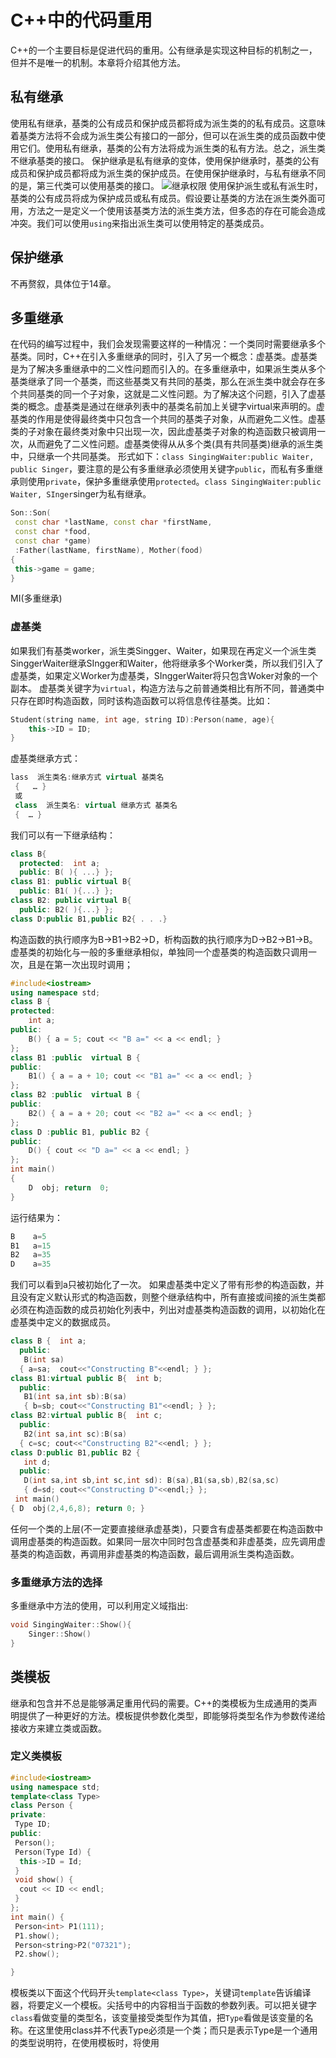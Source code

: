 # C++中的代码重用

C++的一个主要目标是促进代码的重用。公有继承是实现这种目标的机制之一，但并不是唯一的机制。本章将介绍其他方法。

## 私有继承

使用私有继承，基类的公有成员和保护成员都将成为派生类的的私有成员。这意味着基类方法将不会成为派生类公有接口的一部分，但可以在派生类的成员函数中使用它们。使用私有继承，基类的公有方法将成为派生类的私有方法。总之，派生类不继承基类的接口。
保护继承是私有继承的变体，使用保护继承时，基类的公有成员和保护成员都将成为派生类的保护成员。在使用保护继承时，与私有继承不同的是，第三代类可以使用基类的接口。
![继承权限](../img/jicheng2.png)
使用保护派生或私有派生时，基类的公有成员将成为保护成员或私有成员。假设要让基类的方法在派生类外面可用，方法之一是定义一个使用该基类方法的派生类方法，但多态的存在可能会造成冲突。我们可以使用`using`来指出派生类可以使用特定的基类成员。

## 保护继承

不再赘叙，具体位于14章。

## 多重继承

在代码的编写过程中，我们会发现需要这样的一种情况：一个类同时需要继承多个基类。同时，C++在引入多重继承的同时，引入了另一个概念：虚基类。虚基类是为了解决多重继承中的二义性问题而引入的。在多重继承中，如果派生类从多个基类继承了同一个基类，而这些基类又有共同的基类，那么在派生类中就会存在多个共同基类的同一个子对象，这就是二义性问题。为了解决这个问题，引入了虚基类的概念。虚基类是通过在继承列表中的基类名前加上关键字virtual来声明的。虚基类的作用是使得最终类中只包含一个共同的基类子对象，从而避免二义性。虚基类的子对象在最终类对象中只出现一次，因此虚基类子对象的构造函数只被调用一次，从而避免了二义性问题。虚基类使得从从多个类(具有共同基类)继承的派生类中，只继承一个共同基类。
形式如下：`class SingingWaiter:public Waiter, public Singer`，要注意的是公有多重继承必须使用关键字`public`，而私有多重继承则使用`private`，保护多重继承使用`protected`。`class SingingWaiter:public Waiter, SInger`singer为私有继承。

```cpp
Son::Son( 
 const char *lastName, const char *firstName,
 const char *food,
 const char *game)
 :Father(lastName, firstName), Mother(food)
{
 this->game = game;
}
```

MI(多重继承)

### 虚基类

如果我们有基类worker，派生类Singger、Waiter，如果现在再定义一个派生类SinggerWaiter继承SIngger和Waiter，他将继承多个Worker类，所以我们引入了虚基类，如果定义Worker为虚基类，SInggerWaiter将只包含Woker对象的一个副本。
虚基类关键字为`virtual`，构造方法与之前普通类相比有所不同，普通类中只存在即时构造函数，同时该构造函数可以将信息传往基类。比如：

```cpp
Student(string name, int age, string ID):Person(name, age){
    this->ID = ID;
}
```

虚基类继承方式：

```cpp
lass  派生类名:继承方式 virtual 基类名
 {   … }
 或
 class  派生类名: virtual 继承方式 基类名
 {  … }
```

我们可以有一下继承结构：

```cpp
class B{
  protected:  int a;
  public: B( ){ ...} };
class B1: public virtual B{
  public: B1( ){...} };
class B2: public virtual B{
  public: B2( ){...} }; 
class D:public B1,public B2{ . . .}
```

构造函数的执行顺序为B->B1->B2->D，析构函数的执行顺序为D->B2->B1->B。
虚基类的初始化与一般的多重继承相似，单独同一个虚基类的构造函数只调用一次，且是在第一次出现时调用；

```cpp
#include<iostream>
using namespace std;
class B {
protected:
    int a;
public:
    B() { a = 5; cout << "B a=" << a << endl; }
};
class B1 :public  virtual B {
public:
    B1() { a = a + 10; cout << "B1 a=" << a << endl; }
};
class B2 :public  virtual B {
public:
    B2() { a = a + 20; cout << "B2 a=" << a << endl; }
};
class D :public B1, public B2 {
public:
    D() { cout << "D a=" << a << endl; }
};
int main()
{
    D  obj; return  0;
}

```

运行结果为：

```C++
B    a=5
B1   a=15
B2   a=35
D    a=35

```

我们可以看到a只被初始化了一次。
如果虚基类中定义了带有形参的构造函数，并且没有定义默认形式的构造函数，则整个继承结构中，所有直接或间接的派生类都必须在构造函数的成员初始化列表中，列出对虚基类构造函数的调用，以初始化在虚基类中定义的数据成员。

```cpp
class B {  int a;
  public:
   B(int sa)
  { a=sa;  cout<<"Constructing B"<<endl; } };
class B1:virtual public B{  int b;
  public:
   B1(int sa,int sb):B(sa)
   { b=sb; cout<<"Constructing B1"<<endl; } };
class B2:virtual public B{  int c;
  public:
   B2(int sa,int sc):B(sa)
  { c=sc; cout<<"Constructing B2"<<endl; } };
class D:public B1,public B2 {
   int d;
  public:
   D(int sa,int sb,int sc,int sd): B(sa),B1(sa,sb),B2(sa,sc)
   { d=sd; cout<<"Constructing D"<<endl;} };
 int main()
{ D  obj(2,4,6,8); return 0; }

```

任何一个类的上层(不一定要直接继承虚基类)，只要含有虚基类都要在构造函数中调用虚基类的构造函数。如果同一层次中同时包含虚基类和非虚基类，应先调用虚基类的构造函数，再调用非虚基类的构造函数，最后调用派生类构造函数。

### 多重继承方法的选择

多重继承中方法的使用，可以利用定义域指出:

```cpp
void SingingWaiter::Show(){
    Singer::Show()
}
```

## 类模板

继承和包含并不总是能够满足重用代码的需要。C++的类模板为生成通用的类声明提供了一种更好的方法。模板提供参数化类型，即能够将类型名作为参数传递给接收方来建立类或函数。

### 定义类模板

```cpp
#include<iostream>
using namespace std;
template<class Type>
class Person {
private:
 Type ID;
public:
 Person();
 Person(Type Id) {
  this->ID = Id;
 }
 void show() {
  cout << ID << endl;
 }
};
int main() {
 Person<int> P1(111);
 P1.show();
 Person<string>P2("07321");
 P2.show();

}
```

模板类以下面这个代码开头`template<class Type>`，关键词`template`告诉编译器，将要定义一个模板。尖括号中的内容相当于函数的参数列表。可以把关键字`class`看做变量的类型名，该变量接受类型作为其值，把`Type`看做是该变量的名称。在这里使用class并不代表Type必须是一个类；而只是表示Type是一个通用的类型说明符，在使用模板时，将使用
